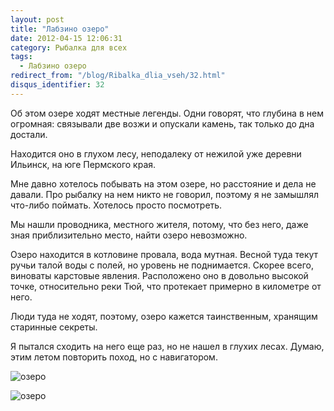 ```yaml
---
layout: post
title: "Лабзино озеро"
date: 2012-04-15 12:06:31
category: Рыбалка для всех
tags:
  - Лабзино озеро
redirect_from: "/blog/Ribalka_dlia_vseh/32.html"
disqus_identifier: 32
---
```

Об этом озере ходят местные легенды. Одни говорят, что глубина в нем
огромная: связывали две возжи и опускали камень, так только до дна
достали.

Находится оно в глухом лесу, неподалеку от нежилой уже деревни Ильинск,
на юге Пермского края.

Мне давно хотелось побывать на этом озере, но расстояние и дела не
давали. Про рыбалку на нем никто не говорил, поэтому я не замышлял
что-либо поймать. Хотелось просто посмотреть.

Мы нашли проводника, местного жителя, потому, что без него, даже зная
приблизительно место, найти озеро невозможно.

Озеро находится в котловине провала, вода мутная. Весной туда текут
ручьи талой воды с полей, но уровень не поднимается. Скорее всего,
виноваты карстовые явления. Расположено оно в довольно высокой точке,
относительно реки Тюй, что протекает примерно в километре от него.

Люди туда не ходят, поэтому, озеро кажется таинственным, хранящим
старинные секреты.

Я пытался сходить на него еще раз, но не нашел в глухих лесах. Думаю,
этим летом повторить поход, но с навигатором.

![озеро](http://fishingguru.ru/uploads/images/00/00/01/2012/04/15/560f11.jpg)

![озеро](http://fishingguru.ru/uploads/images/00/00/01/2012/04/15/2d7854.jpg)
